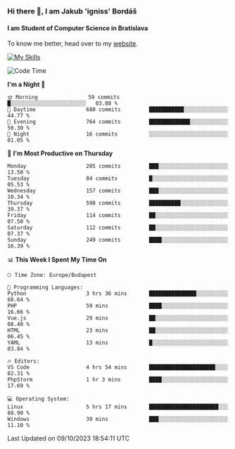 ### Hi there 👋, I am Jakub 'igniss' Bordáš

#### I am Student of Computer Science in Bratislava
To know me better, head over to my [website](https://bordas.sk).

[![My Skills](https://skillicons.dev/icons?i=js,html,css,figma,svelte,java,kotlin,python,postgresql,typescript,nest,nodejs)](https://bordas.sk)


<!--START_SECTION:waka-->
![Code Time](http://img.shields.io/badge/Code%20Time-1%2C216%20hrs%2031%20mins-blue)

**I'm a Night 🦉** 

```text
🌞 Morning                59 commits          █░░░░░░░░░░░░░░░░░░░░░░░░   03.88 % 
🌆 Daytime                680 commits         ███████████░░░░░░░░░░░░░░   44.77 % 
🌃 Evening                764 commits         █████████████░░░░░░░░░░░░   50.30 % 
🌙 Night                  16 commits          ░░░░░░░░░░░░░░░░░░░░░░░░░   01.05 % 
```
📅 **I'm Most Productive on Thursday** 

```text
Monday                   205 commits         ███░░░░░░░░░░░░░░░░░░░░░░   13.50 % 
Tuesday                  84 commits          █░░░░░░░░░░░░░░░░░░░░░░░░   05.53 % 
Wednesday                157 commits         ███░░░░░░░░░░░░░░░░░░░░░░   10.34 % 
Thursday                 598 commits         ██████████░░░░░░░░░░░░░░░   39.37 % 
Friday                   114 commits         ██░░░░░░░░░░░░░░░░░░░░░░░   07.50 % 
Saturday                 112 commits         ██░░░░░░░░░░░░░░░░░░░░░░░   07.37 % 
Sunday                   249 commits         ████░░░░░░░░░░░░░░░░░░░░░   16.39 % 
```


📊 **This Week I Spent My Time On** 

```text
🕑︎ Time Zone: Europe/Budapest

💬 Programming Languages: 
Python                   3 hrs 36 mins       ███████████████░░░░░░░░░░   60.64 % 
PHP                      59 mins             ████░░░░░░░░░░░░░░░░░░░░░   16.66 % 
Vue.js                   29 mins             ██░░░░░░░░░░░░░░░░░░░░░░░   08.40 % 
HTML                     23 mins             ██░░░░░░░░░░░░░░░░░░░░░░░   06.45 % 
YAML                     13 mins             █░░░░░░░░░░░░░░░░░░░░░░░░   03.84 % 

🔥 Editors: 
VS Code                  4 hrs 54 mins       █████████████████████░░░░   82.31 % 
PhpStorm                 1 hr 3 mins         ████░░░░░░░░░░░░░░░░░░░░░   17.69 % 

💻 Operating System: 
Linux                    5 hrs 17 mins       ██████████████████████░░░   88.90 % 
Windows                  39 mins             ███░░░░░░░░░░░░░░░░░░░░░░   11.10 % 
```


 Last Updated on 09/10/2023 18:54:11 UTC
<!--END_SECTION:waka-->
